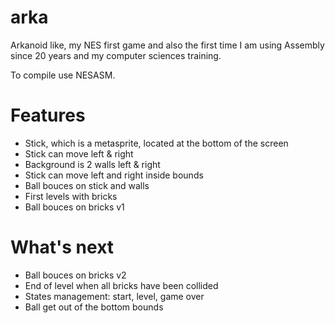 # arka

Arkanoid like, my NES first game and also the first time I am using Assembly since 20 years and my computer sciences training.

To compile use NESASM.

# Features

  - Stick, which is a metasprite, located at the bottom of the screen
  - Stick can move left & right
  - Background is 2 walls left & right
  - Stick can move left and right inside bounds
  - Ball bouces on stick and walls
  - First levels with bricks
  - Ball bouces on bricks v1

# What's next

  - Ball bouces on bricks v2
  - End of level when all bricks have been collided
  - States management: start, level, game over
  - Ball get out of the bottom bounds
